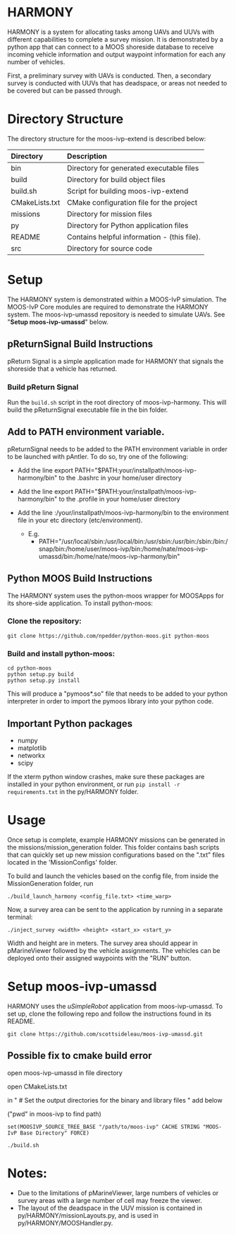 # HARMONY
HARMONY is a system for allocating tasks among UAVs and UUVs with different capabilities to complete a survey mission. It is demonstrated by a python app that can connect to a MOOS shoreside database to receive incoming vehicle information and output waypoint information for each any number of vehicles.

First, a preliminary survey with UAVs is conducted. Then, a secondary survey is conducted with UUVs that has deadspace, or areas not needed to be covered but can be passed through. 

# Directory Structure

The directory structure for the moos-ivp-extend is described below:

| Directory        | Description                                 |
|:---------------- |:------------------------------------------- |
| bin              | Directory for generated executable files    |
| build            | Directory for build object files            |
| build.sh         | Script for building moos-ivp-extend         |
| CMakeLists.txt   | CMake configuration file for the project    |
| missions         | Directory for mission files                 |
| py               | Directory for Python application files      |
| README           | Contains helpful information - (this file). |
| src              | Directory for source code                   |


# Setup
The HARMONY system is demonstrated within a MOOS-IvP simulation. The MOOS-IvP Core modules are required to demonstrate the HARMONY system. The moos-ivp-umassd repository is needed to simulate UAVs. See "**Setup moos-ivp-umassd**" below. 

## pReturnSignal Build Instructions
pReturn Signal is a simple application made for HARMONY that signals the shoreside that a vehicle has returned.

### Build pReturn Signal 
Run the ```build.sh``` script in the root directory of moos-ivp-harmony. This will build the pReturnSignal executable file in the bin folder. 

## Add to PATH environment variable.
pReturnSignal needs to be added to the PATH environment variable in order to be launched with pAntler. To do so, try one of the following: 
- Add the line export PATH="$PATH:your/installpath/moos-ivp-harmony/bin" to the .bashrc in your home/user directory	 

- Add the line export PATH="$PATH:your/installpath/moos-ivp-harmony/bin" to the .profile in your home/user directory 

- Add the line :/your/installpath/moos-ivp-harmony/bin to the environment file in your etc directory (etc/environment).
  - E.g.
    - PATH="/usr/local/sbin:/usr/local/bin:/usr/sbin:/usr/bin:/sbin:/bin:/snap/bin:/home/user/moos-ivp/bin:/home/nate/moos-ivp-umassd/bin:/home/nate/moos-ivp-harmony/bin" 



## Python MOOS Build Instructions

The HARMONY system uses the python-moos wrapper for MOOSApps for its shore-side application. 
To install python-moos:

### Clone the repository:

```
git clone https://github.com/npedder/python-moos.git python-moos
```

### Build and install python-moos:

```
cd python-moos
python setup.py build
python setup.py install
```

This will produce a "pymoos*.so" file that needs to be added to your python interpreter in order to import the pymoos library into your python code. 

## Important Python packages
- numpy
- matplotlib
- networkx
- scipy

If the xterm python window crashes, make sure these packages are installed in your python environment, or run ```pip install -r requirements.txt``` in the py/HARMONY folder.
  
# Usage
Once setup is complete, example HARMONY missions can be generated in the missions/mission_generation folder. This folder contains bash scripts that can quickly set up new mission configurations based on the ".txt" files located in the 'MissionConfigs' folder.

To build and launch the vehicles based on the config file, from inside the MissionGeneration folder, run
```
./build_launch_harmony <config_file.txt> <time_warp>
```

Now, a survey area can be sent to the application by running in a separate terminal:

```
./inject_survey <width> <height> <start_x> <start_y>
```

Width and height are in meters. The survey area should appear in pMarineViewer followed by the vehicle assignments. The vehicles can be deployed onto their assigned waypoints with the "RUN" button.

# Setup moos-ivp-umassd
HARMONY uses the _uSimpleRobot_ application from moos-ivp-umassd. To set up, clone the following repo and follow the instructions found in its README. 
 
```
git clone https://github.com/scottsideleau/moos-ivp-umassd.git
```

## Possible fix to cmake build error
open moos-ivp-umassd in file directory
  
open CMakeLists.txt
  
in " # Set the output directories for the binary and library files " add below 

("pwd" in moos-ivp to find path)

```
set(MOOSIVP_SOURCE_TREE_BASE "/path/to/moos-ivp" CACHE STRING "MOOS-IvP Base Directory" FORCE) 
```

```
./build.sh
```

# Notes: 
- Due to the limitations of pMarineViewer, large numbers of vehicles or survey areas with a large number of cell may freeze the viewer.
- The layout of the deadspace in the UUV mission is contained in py/HARMONY/missionLayouts.py, and is used in py/HARMONY/MOOSHandler.py.

